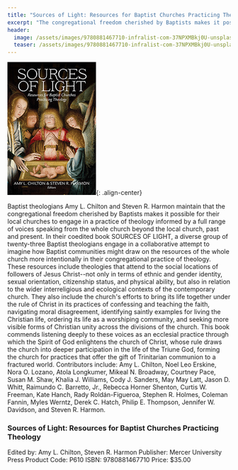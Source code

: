 ```yaml
---
title: "Sources of Light: Resources for Baptist Churches Practicing Theology"
excerpt: "The congregational freedom cherished by Baptists makes it possible for their local churches to engage in a practice of theology informed by a full range of voices speaking from the whole church beyond the local church, past and present."
header:
  image: /assets/images/9780881467710-infralist-com-37NPXMBkj0U-unsplash-rev2.jpg
  teaser: /assets/images/9780881467710-infralist-com-37NPXMBkj0U-unsplash-rev2.jpg
---
```

![Source of Light book cover](/assets/images/9780881467710.jpg){: .align-center}

Baptist theologians Amy L. Chilton and Steven R. Harmon maintain that the congregational freedom cherished by Baptists makes it possible for their local churches to engage in a practice of theology informed by a full range of voices speaking from the whole church beyond the local church, past and present. In their coedited book SOURCES OF LIGHT, a diverse group of twenty-three Baptist theologians engage in a collaborative attempt to imagine how Baptist communities might draw on the resources of the whole church more intentionally in their congregational practice of theology. These resources include theologies that attend to the social locations of followers of Jesus Christ--not only in terms of ethnic and gender identity, sexual orientation, citizenship status, and physical ability, but also in relation to the wider interreligious and ecological contexts of the contemporary church. They also include the church's efforts to bring its life together under the rule of Christ in its practices of confessing and teaching the faith, navigating moral disagreement, identifying saintly examples for living the Christian life, ordering its life as a worshiping community, and seeking more visible forms of Christian unity across the divisions of the church. This book commends listening deeply to these voices as an ecclesial practice through which the Spirit of God enlightens the church of Christ, whose rule draws the church into deeper participation in the life of the Triune God, forming the church for practices that offer the gift of Trinitarian communion to a fractured world. Contributors include: Amy L. Chilton, Noel Leo Erskine, Nora O. Lozano, Atola Longkumer, Mikeal N. Broadway, Courtney Pace, Susan M. Shaw, Khalia J. Williams, Cody J. Sanders, May May Latt, Jason D. Whitt, Raimundo C. Barretto, Jr., Rebecca Horner Shenton, Curtis W. Freeman, Kate Hanch, Rady Roldán-Figueroa, Stephen R. Holmes, Coleman Fannin, Myles Werntz, Derek C. Hatch, Philip E. Thompson, Jennifer W. Davidson, and Steven R. Harmon.

### Sources of Light: Resources for Baptist Churches Practicing Theology
Edited by: Amy L. Chilton, Steven R. Harmon
Publisher: Mercer University Press
Product Code: P610
ISBN: 9780881467710
Price: $35.00